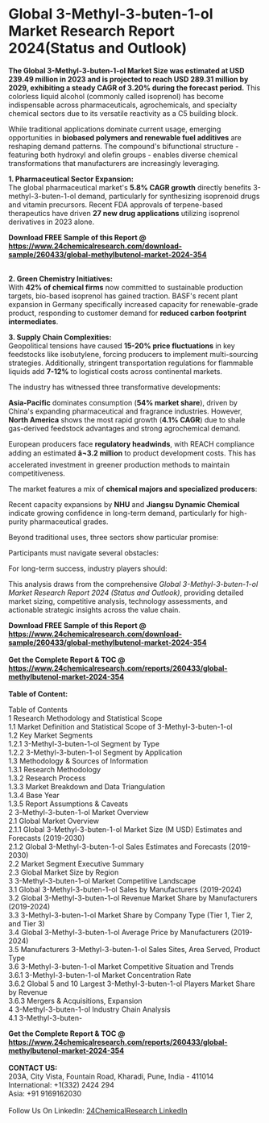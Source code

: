 <h1>Global 3-Methyl-3-buten-1-ol Market Research Report 2024(Status and Outlook)</h1><p><strong>The Global 3-Methyl-3-buten-1-ol Market Size was estimated at USD 239.49 million in 2023 and is projected to reach USD 289.31 million by 2029, exhibiting a steady CAGR of 3.20% during the forecast period.</strong> This colorless liquid alcohol (commonly called isoprenol) has become indispensable across pharmaceuticals, agrochemicals, and specialty chemical sectors due to its versatile reactivity as a C5 building block.</p><p>While traditional applications dominate current usage, emerging opportunities in <strong>biobased polymers and renewable fuel additives</strong> are reshaping demand patterns. The compound's bifunctional structure - featuring both hydroxyl and olefin groups - enables diverse chemical transformations that manufacturers are increasingly leveraging.</p><p><strong>1. Pharmaceutical Sector Expansion:</strong><br>
The global pharmaceutical market's <strong>5.8% CAGR growth</strong> directly benefits 3-methyl-3-buten-1-ol demand, particularly for synthesizing isoprenoid drugs and vitamin precursors. Recent FDA approvals of terpene-based therapeutics have driven <strong>27 new drug applications</strong> utilizing isoprenol derivatives in 2023 alone.</p><div><b>Download FREE Sample of this Report @ 
            <a href="https://www.24chemicalresearch.com/download-sample/260433/global-methylbutenol-market-2024-354">
            https://www.24chemicalresearch.com/download-sample/260433/global-methylbutenol-market-2024-354</a></b></div><br><p><strong>2. Green Chemistry Initiatives:</strong><br>
With <strong>42% of chemical firms</strong> now committed to sustainable production targets, bio-based isoprenol has gained traction. BASF's recent plant expansion in Germany specifically increased capacity for renewable-grade product, responding to customer demand for <strong>reduced carbon footprint intermediates</strong>.</p><p><strong>3. Supply Chain Complexities:</strong><br>
Geopolitical tensions have caused <strong>15-20% price fluctuations</strong> in key feedstocks like isobutylene, forcing producers to implement multi-sourcing strategies. Additionally, stringent transportation regulations for flammable liquids add <strong>7-12%</strong> to logistical costs across continental markets.</p><p>The industry has witnessed three transformative developments:</p><p><strong>Asia-Pacific</strong> dominates consumption (<strong>54% market share</strong>), driven by China's expanding pharmaceutical and fragrance industries. However, <strong>North America</strong> shows the most rapid growth (<strong>4.1% CAGR</strong>) due to shale gas-derived feedstock advantages and strong agrochemical demand.</p><p>European producers face <strong>regulatory headwinds</strong>, with REACH compliance adding an estimated <strong>â¬3.2 million</strong> to product development costs. This has accelerated investment in greener production methods to maintain competitiveness.</p><p>The market features a mix of <strong>chemical majors and specialized producers</strong>:</p><p>Recent capacity expansions by <strong>NHU</strong> and <strong>Jiangsu Dynamic Chemical</strong> indicate growing confidence in long-term demand, particularly for high-purity pharmaceutical grades.</p><p>Beyond traditional uses, three sectors show particular promise:</p><p>Participants must navigate several obstacles:</p><p>For long-term success, industry players should:</p><p>This analysis draws from the comprehensive <em>Global 3-Methyl-3-buten-1-ol Market Research Report 2024 (Status and Outlook)</em>, providing detailed market sizing, competitive analysis, technology assessments, and actionable strategic insights across the value chain.</p><div><b>Download FREE Sample of this Report @ 
            <a href="https://www.24chemicalresearch.com/download-sample/260433/global-methylbutenol-market-2024-354">
            https://www.24chemicalresearch.com/download-sample/260433/global-methylbutenol-market-2024-354</a></b></div><br><div><b>Get the Complete Report & TOC @ 
            <a href="https://www.24chemicalresearch.com/reports/260433/global-methylbutenol-market-2024-354">
            https://www.24chemicalresearch.com/reports/260433/global-methylbutenol-market-2024-354</a></b></div><br>
            <b>Table of Content:</b><p>Table of Contents<br />
1 Research Methodology and Statistical Scope<br />
1.1 Market Definition and Statistical Scope of 3-Methyl-3-buten-1-ol<br />
1.2 Key Market Segments<br />
1.2.1 3-Methyl-3-buten-1-ol Segment by Type<br />
1.2.2 3-Methyl-3-buten-1-ol Segment by Application<br />
1.3 Methodology & Sources of Information<br />
1.3.1 Research Methodology<br />
1.3.2 Research Process<br />
1.3.3 Market Breakdown and Data Triangulation<br />
1.3.4 Base Year<br />
1.3.5 Report Assumptions & Caveats<br />
2 3-Methyl-3-buten-1-ol Market Overview<br />
2.1 Global Market Overview<br />
2.1.1 Global 3-Methyl-3-buten-1-ol Market Size (M USD) Estimates and Forecasts (2019-2030)<br />
2.1.2 Global 3-Methyl-3-buten-1-ol Sales Estimates and Forecasts (2019-2030)<br />
2.2 Market Segment Executive Summary<br />
2.3 Global Market Size by Region<br />
3 3-Methyl-3-buten-1-ol Market Competitive Landscape<br />
3.1 Global 3-Methyl-3-buten-1-ol Sales by Manufacturers (2019-2024)<br />
3.2 Global 3-Methyl-3-buten-1-ol Revenue Market Share by Manufacturers (2019-2024)<br />
3.3 3-Methyl-3-buten-1-ol Market Share by Company Type (Tier 1, Tier 2, and Tier 3)<br />
3.4 Global 3-Methyl-3-buten-1-ol Average Price by Manufacturers (2019-2024)<br />
3.5 Manufacturers 3-Methyl-3-buten-1-ol Sales Sites, Area Served, Product Type<br />
3.6 3-Methyl-3-buten-1-ol Market Competitive Situation and Trends<br />
3.6.1 3-Methyl-3-buten-1-ol Market Concentration Rate<br />
3.6.2 Global 5 and 10 Largest 3-Methyl-3-buten-1-ol Players Market Share by Revenue<br />
3.6.3 Mergers & Acquisitions, Expansion<br />
4 3-Methyl-3-buten-1-ol Industry Chain Analysis<br />
4.1 3-Methyl-3-buten-</p><div><b>Get the Complete Report & TOC @ 
            <a href="https://www.24chemicalresearch.com/reports/260433/global-methylbutenol-market-2024-354">
            https://www.24chemicalresearch.com/reports/260433/global-methylbutenol-market-2024-354</a></b></div><br><b>CONTACT US:</b><br>
            203A, City Vista, Fountain Road, Kharadi, Pune, India - 411014<br>
            International: +1(332) 2424 294<br>
            Asia: +91 9169162030 <br><br>
            Follow Us On LinkedIn: <a href="https://www.linkedin.com/company/24chemicalresearch/">24ChemicalResearch LinkedIn</a>